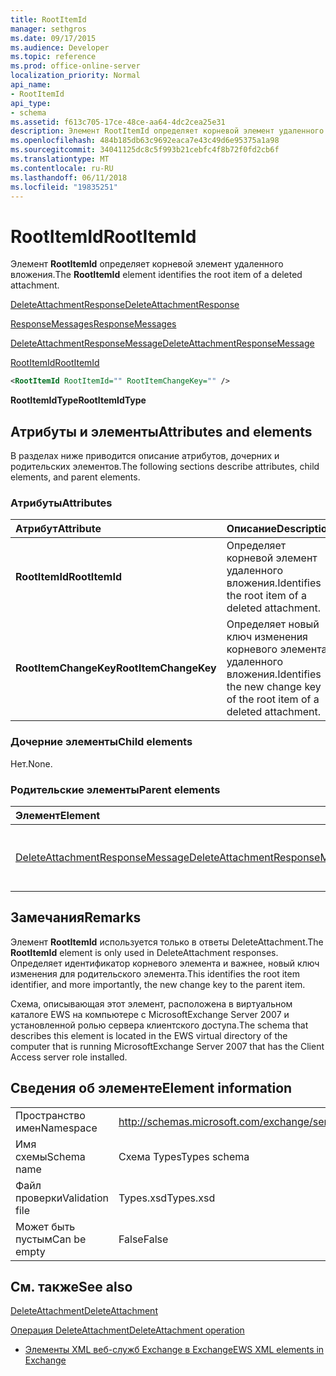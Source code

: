 ```yaml
---
title: RootItemId
manager: sethgros
ms.date: 09/17/2015
ms.audience: Developer
ms.topic: reference
ms.prod: office-online-server
localization_priority: Normal
api_name:
- RootItemId
api_type:
- schema
ms.assetid: f613c705-17ce-48ce-aa64-4dc2cea25e31
description: Элемент RootItemId определяет корневой элемент удаленного вложения.
ms.openlocfilehash: 484b185db63c9692eaca7e43c49d6e95375a1a98
ms.sourcegitcommit: 34041125dc8c5f993b21cebfc4f8b72f0fd2cb6f
ms.translationtype: MT
ms.contentlocale: ru-RU
ms.lasthandoff: 06/11/2018
ms.locfileid: "19835251"
---
```

# <a name="rootitemid"></a><span data-ttu-id="e41f7-103">RootItemId</span><span class="sxs-lookup"><span data-stu-id="e41f7-103">RootItemId</span></span>

<span data-ttu-id="e41f7-104">Элемент **RootItemId** определяет корневой элемент удаленного вложения.</span><span class="sxs-lookup"><span data-stu-id="e41f7-104">The **RootItemId** element identifies the root item of a deleted attachment.</span></span> 
  
[<span data-ttu-id="e41f7-105">DeleteAttachmentResponse</span><span class="sxs-lookup"><span data-stu-id="e41f7-105">DeleteAttachmentResponse</span></span>](deleteattachmentresponse.md)
  
[<span data-ttu-id="e41f7-106">ResponseMessages</span><span class="sxs-lookup"><span data-stu-id="e41f7-106">ResponseMessages</span></span>](responsemessages.md)
  
[<span data-ttu-id="e41f7-107">DeleteAttachmentResponseMessage</span><span class="sxs-lookup"><span data-stu-id="e41f7-107">DeleteAttachmentResponseMessage</span></span>](deleteattachmentresponsemessage.md)
  
[<span data-ttu-id="e41f7-108">RootItemId</span><span class="sxs-lookup"><span data-stu-id="e41f7-108">RootItemId</span></span>](rootitemid.md)
  
```xml
<RootItemId RootItemId="" RootItemChangeKey="" />
```

 <span data-ttu-id="e41f7-109">**RootItemIdType**</span><span class="sxs-lookup"><span data-stu-id="e41f7-109">**RootItemIdType**</span></span>
## <a name="attributes-and-elements"></a><span data-ttu-id="e41f7-110">Атрибуты и элементы</span><span class="sxs-lookup"><span data-stu-id="e41f7-110">Attributes and elements</span></span>

<span data-ttu-id="e41f7-111">В разделах ниже приводится описание атрибутов, дочерних и родительских элементов.</span><span class="sxs-lookup"><span data-stu-id="e41f7-111">The following sections describe attributes, child elements, and parent elements.</span></span>
  
### <a name="attributes"></a><span data-ttu-id="e41f7-112">Атрибуты</span><span class="sxs-lookup"><span data-stu-id="e41f7-112">Attributes</span></span>

|<span data-ttu-id="e41f7-113">**Атрибут**</span><span class="sxs-lookup"><span data-stu-id="e41f7-113">**Attribute**</span></span>|<span data-ttu-id="e41f7-114">**Описание**</span><span class="sxs-lookup"><span data-stu-id="e41f7-114">**Description**</span></span>|
|:-----|:-----|
|<span data-ttu-id="e41f7-115">**RootItemId**</span><span class="sxs-lookup"><span data-stu-id="e41f7-115">**RootItemId**</span></span> <br/> |<span data-ttu-id="e41f7-116">Определяет корневой элемент удаленного вложения.</span><span class="sxs-lookup"><span data-stu-id="e41f7-116">Identifies the root item of a deleted attachment.</span></span>  <br/> |
|<span data-ttu-id="e41f7-117">**RootItemChangeKey**</span><span class="sxs-lookup"><span data-stu-id="e41f7-117">**RootItemChangeKey**</span></span> <br/> |<span data-ttu-id="e41f7-118">Определяет новый ключ изменения корневого элемента удаленного вложения.</span><span class="sxs-lookup"><span data-stu-id="e41f7-118">Identifies the new change key of the root item of a deleted attachment.</span></span>  <br/> |
   
### <a name="child-elements"></a><span data-ttu-id="e41f7-119">Дочерние элементы</span><span class="sxs-lookup"><span data-stu-id="e41f7-119">Child elements</span></span>

<span data-ttu-id="e41f7-120">Нет.</span><span class="sxs-lookup"><span data-stu-id="e41f7-120">None.</span></span>
  
### <a name="parent-elements"></a><span data-ttu-id="e41f7-121">Родительские элементы</span><span class="sxs-lookup"><span data-stu-id="e41f7-121">Parent elements</span></span>

|<span data-ttu-id="e41f7-122">**Элемент**</span><span class="sxs-lookup"><span data-stu-id="e41f7-122">**Element**</span></span>|<span data-ttu-id="e41f7-123">**Описание**</span><span class="sxs-lookup"><span data-stu-id="e41f7-123">**Description**</span></span>|
|:-----|:-----|
|[<span data-ttu-id="e41f7-124">DeleteAttachmentResponseMessage</span><span class="sxs-lookup"><span data-stu-id="e41f7-124">DeleteAttachmentResponseMessage</span></span>](deleteattachmentresponsemessage.md) <br/> |<span data-ttu-id="e41f7-125">Содержит состояние и результат запроса DeleteAttachment.</span><span class="sxs-lookup"><span data-stu-id="e41f7-125">Contains the status and result of a DeleteAttachment request.</span></span>  <br/> |
   
## <a name="remarks"></a><span data-ttu-id="e41f7-126">Замечания</span><span class="sxs-lookup"><span data-stu-id="e41f7-126">Remarks</span></span>

<span data-ttu-id="e41f7-127">Элемент **RootItemId** используется только в ответы DeleteAttachment.</span><span class="sxs-lookup"><span data-stu-id="e41f7-127">The **RootItemId** element is only used in DeleteAttachment responses.</span></span> <span data-ttu-id="e41f7-128">Определяет идентификатор корневого элемента и важнее, новый ключ изменения для родительского элемента.</span><span class="sxs-lookup"><span data-stu-id="e41f7-128">This identifies the root item identifier, and more importantly, the new change key to the parent item.</span></span> 
  
<span data-ttu-id="e41f7-129">Схема, описывающая этот элемент, расположена в виртуальном каталоге EWS на компьютере с MicrosoftExchange Server 2007 и установленной ролью сервера клиентского доступа.</span><span class="sxs-lookup"><span data-stu-id="e41f7-129">The schema that describes this element is located in the EWS virtual directory of the computer that is running MicrosoftExchange Server 2007 that has the Client Access server role installed.</span></span>
  
## <a name="element-information"></a><span data-ttu-id="e41f7-130">Сведения об элементе</span><span class="sxs-lookup"><span data-stu-id="e41f7-130">Element information</span></span>

|||
|:-----|:-----|
|<span data-ttu-id="e41f7-131">Пространство имен</span><span class="sxs-lookup"><span data-stu-id="e41f7-131">Namespace</span></span>  <br/> |http://schemas.microsoft.com/exchange/services/2006/types  <br/> |
|<span data-ttu-id="e41f7-132">Имя схемы</span><span class="sxs-lookup"><span data-stu-id="e41f7-132">Schema name</span></span>  <br/> |<span data-ttu-id="e41f7-133">Схема Types</span><span class="sxs-lookup"><span data-stu-id="e41f7-133">Types schema</span></span>  <br/> |
|<span data-ttu-id="e41f7-134">Файл проверки</span><span class="sxs-lookup"><span data-stu-id="e41f7-134">Validation file</span></span>  <br/> |<span data-ttu-id="e41f7-135">Types.xsd</span><span class="sxs-lookup"><span data-stu-id="e41f7-135">Types.xsd</span></span>  <br/> |
|<span data-ttu-id="e41f7-136">Может быть пустым</span><span class="sxs-lookup"><span data-stu-id="e41f7-136">Can be empty</span></span>  <br/> |<span data-ttu-id="e41f7-137">False</span><span class="sxs-lookup"><span data-stu-id="e41f7-137">False</span></span>  <br/> |
   
## <a name="see-also"></a><span data-ttu-id="e41f7-138">См. также</span><span class="sxs-lookup"><span data-stu-id="e41f7-138">See also</span></span>



[<span data-ttu-id="e41f7-139">DeleteAttachment</span><span class="sxs-lookup"><span data-stu-id="e41f7-139">DeleteAttachment</span></span>](deleteattachment.md)
  
[<span data-ttu-id="e41f7-140">Операция DeleteAttachment</span><span class="sxs-lookup"><span data-stu-id="e41f7-140">DeleteAttachment operation</span></span>](deleteattachment-operation.md)


- [<span data-ttu-id="e41f7-141">Элементы XML веб-служб Exchange в Exchange</span><span class="sxs-lookup"><span data-stu-id="e41f7-141">EWS XML elements in Exchange</span></span>](ews-xml-elements-in-exchange.md)

